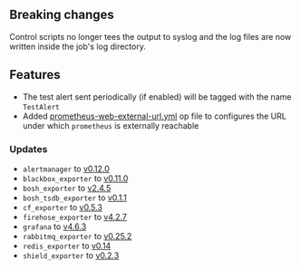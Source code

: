 ## Breaking changes

Control scripts no longer tees the output to syslog and the log files are now written inside the job's log directory.

## Features

* The test alert sent periodically (if enabled) will be tagged with the name `TestAlert`
* Added [prometheus-web-external-url.yml](https://github.com/bosh-prometheus/prometheus-boshrelease/blob/master/manifests/operators/prometheus-web-external-url.yml) op file to configures the URL under which `prometheus` is externally reachable

### Updates

* `alertmanager` to [v0.12.0](https://github.com/prometheus/alertmanager/releases/tag/v0.12.0)
* `blackbox_exporter` to [v0.11.0](https://github.com/prometheus/blackbox_exporter/releases/tag/v0.11.0)
* `bosh_exporter` to [v2.4.5](https://github.com/bosh-prometheus/bosh_exporter/releases/tag/v2.4.5)
* `bosh_tsdb_exporter` to [v0.1.1](https://github.com/bosh-prometheus/bosh_tsdb_exporter/releases/tag/v0.1.1)
* `cf_exporter` to [v0.5.3](https://github.com/bosh-prometheus/cf_exporter/releases/tag/v0.5.3)
* `firehose_exporter` to [v4.2.7](https://github.com/bosh-prometheus/firehose_exporter/releases/tag/v4.2.7)
* `grafana` to [v4.6.3](https://github.com/grafana/grafana/releases/tag/v4.6.3)
* `rabbitmq_exporter` to [v0.25.2](https://github.com/kbudde/rabbitmq_exporter/releases/tag/v0.25.2)
* `redis_exporter` to [v0.14](https://github.com/oliver006/redis_exporter/releases/tag/v0.14)
* `shield_exporter` to [v0.2.3](https://github.com/bosh-prometheus/shield_exporter/releases/tag/v0.2.3)
